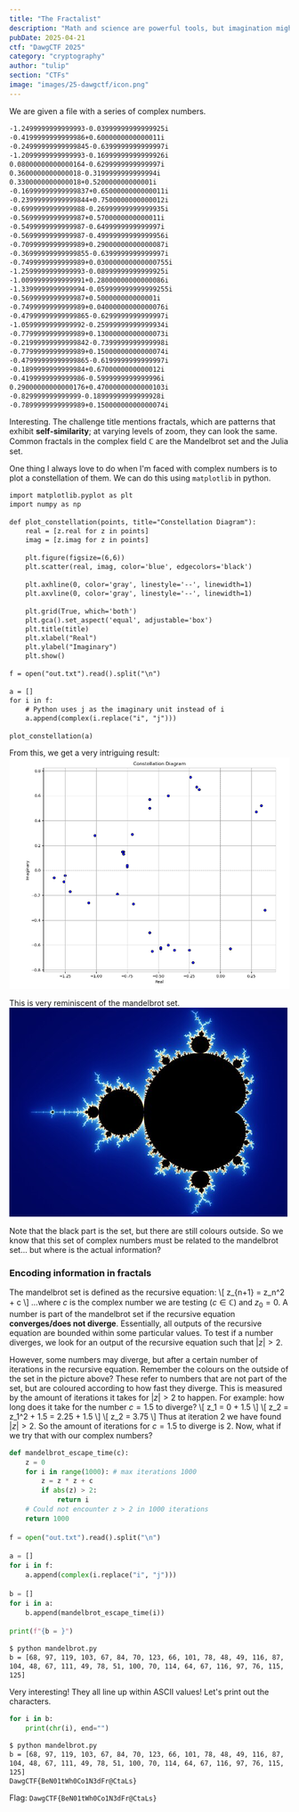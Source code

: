 ```yaml
---
title: "The Fractalist"
description: "Math and science are powerful tools, but imagination might be the key to success." 
pubDate: 2025-04-21
ctf: "DawgCTF 2025"
category: "cryptography"
author: "tulip"
section: "CTFs"
image: "images/25-dawgctf/icon.png"
---
```


We are given a file with a series of complex numbers.
```
-1.2499999999999993-0.03999999999999925i
-0.4199999999999986+0.6000000000000011i
-0.24999999999999845-0.6399999999999997i
-1.2099999999999993-0.16999999999999926i
0.08000000000000164-0.6299999999999997i
0.3600000000000018-0.3199999999999994i
0.3300000000000018+0.520000000000001i
-0.16999999999999837+0.6500000000000011i
-0.23999999999999844+0.7500000000000012i
-0.6999999999999988-0.26999999999999935i
-0.5699999999999987+0.5700000000000011i
-0.5499999999999987-0.6499999999999997i
-0.5699999999999987-0.49999999999999956i
-0.7099999999999989+0.29000000000000087i
-0.36999999999999855-0.6399999999999997i
-0.7499999999999989+0.030000000000000755i
-1.2599999999999993-0.08999999999999925i
-1.0099999999999991+0.28000000000000086i
-1.3399999999999994-0.059999999999999255i
-0.5699999999999987+0.500000000000001i
-0.7499999999999989+0.04000000000000076i
-0.47999999999999865-0.6299999999999997i
-1.0599999999999992-0.25999999999999934i
-0.7799999999999989+0.13000000000000073i
-0.21999999999999842-0.7399999999999998i
-0.7799999999999989+0.15000000000000074i
-0.47999999999999865-0.6199999999999997i
-0.1899999999999984+0.6700000000000012i
-0.4199999999999986-0.5999999999999996i
0.29000000000000176+0.47000000000000103i
-0.829999999999999-0.18999999999999928i
-0.7899999999999989+0.15000000000000074i
```
Interesting. The challenge title mentions fractals, which are patterns that exhibit **self-similarity**; at varying levels of zoom, they can look the same. Common fractals in the complex field $\mathbb C$ are the Mandelbrot set and the Julia set. 

One thing I always love to do when I'm faced with complex numbers is to plot a constellation of them. We can do this using `matplotlib` in python.

```
import matplotlib.pyplot as plt
import numpy as np

def plot_constellation(points, title="Constellation Diagram"):
    real = [z.real for z in points]
    imag = [z.imag for z in points]

    plt.figure(figsize=(6,6))
    plt.scatter(real, imag, color='blue', edgecolors='black')
    
    plt.axhline(0, color='gray', linestyle='--', linewidth=1)
    plt.axvline(0, color='gray', linestyle='--', linewidth=1)

    plt.grid(True, which='both')
    plt.gca().set_aspect('equal', adjustable='box')
    plt.title(title)
    plt.xlabel("Real")
    plt.ylabel("Imaginary")
    plt.show()

f = open("out.txt").read().split("\n")

a = []
for i in f:
    # Python uses j as the imaginary unit instead of i
    a.append(complex(i.replace("i", "j")))

plot_constellation(a)
```

From this, we get a very intriguing result:
![constellation plot](images/25-dawgctf/thefractalist/constellation.png)

This is very reminiscent of the mandelbrot set. 
![mandelbrot set](images/25-dawgctf/thefractalist/mandelbrot.png)

Note that the black part is the set, but there are still colours outside. So we know that this set of complex numbers must be related to the mandelbrot set... but where is the actual information?

### Encoding information in fractals
The mandelbrot set is defined as the recursive equation:
\\[ z_{n+1} = z_n^2 + c \\]
...where $c$ is the complex number we are testing ($c \in \mathbb C$) and $z_0 = 0$. A number is part of the mandelbrot set if the recursive equation **converges/does not diverge**. Essentially, all outputs of the recursive equation are bounded within some particular values. To test if a number diverges, we look for an output of the recursive equation such that $|z| > 2$. 

However, some numbers may diverge, but after a certain number of iterations in the recursive equation. Remember the colours on the outside of the set in the picture above? These refer to numbers that are not part of the set, but are coloured according to how fast they diverge. This is measured by the amount of iterations it takes for $|z| > 2$ to happen. For example: how long does it take for the number $c = 1.5$ to diverge?
\\[ z_1 = 0 + 1.5 \\]
\\[ z_2 = z_1^2 + 1.5 = 2.25 + 1.5 \\]
\\[ z_2 = 3.75 \\]
Thus at iteration 2 we have found $|z| > 2$. So the amount of iterations for $c=1.5$ to diverge is 2. Now, what if we try that with our complex numbers?
```py
def mandelbrot_escape_time(c):
    z = 0
    for i in range(1000): # max iterations 1000
        z = z * z + c
        if abs(z) > 2:
            return i
    # Could not encounter z > 2 in 1000 iterations
    return 1000

f = open("out.txt").read().split("\n")

a = []
for i in f:
    a.append(complex(i.replace("i", "j")))

b = []
for i in a:
    b.append(mandelbrot_escape_time(i))

print(f"{b = }")
```

```
$ python mandelbrot.py
b = [68, 97, 119, 103, 67, 84, 70, 123, 66, 101, 78, 48, 49, 116, 87, 104, 48, 67, 111, 49, 78, 51, 100, 70, 114, 64, 67, 116, 97, 76, 115, 125]
```

Very interesting! They all line up within ASCII values! Let's print out the characters.

```py
for i in b:
    print(chr(i), end="")
```

```
$ python mandelbrot.py
b = [68, 97, 119, 103, 67, 84, 70, 123, 66, 101, 78, 48, 49, 116, 87, 104, 48, 67, 111, 49, 78, 51, 100, 70, 114, 64, 67, 116, 97, 76, 115, 125]
DawgCTF{BeN01tWh0Co1N3dFr@CtaLs}
```

Flag: `DawgCTF{BeN01tWh0Co1N3dFr@CtaLs}`